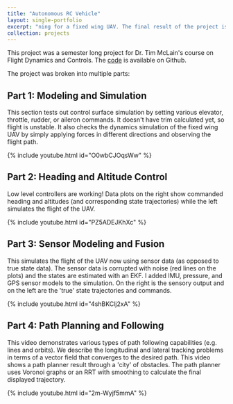 ```yaml
---
title: "Autonomous RC Vehicle"
layout: single-portfolio
excerpt: "ning for a fixed wing UAV. The final result of the project is a simulator built from scratch with implementations of IMU, pressure, and GPS sensors, Extended Kalman Filter and RRT path planning.<br/><img src='/images/flightdynamics.png' width='500'>"
collection: projects
---
```


This project was a semester long project for Dr. Tim McLain's course on Flight Dynamics and Controls. The [code](https://github.com/curtiscjohnson/flight_dynamics) is available on Github.

The project was broken into multiple parts:

## Part 1: Modeling and Simulation
This section tests out control surface simulation by setting various elevator, throttle, rudder, or aileron commands. It doesn't have trim calculated yet, so flight is unstable. It also checks the dynamics simulation of the fixed wing UAV by simply applying forces in different directions and observing the flight path.

{% include youtube.html id="O0wbCJOqsWw" %}

## Part 2: Heading and Altitude Control
Low level controllers are working! Data plots on the right show commanded heading and altitudes (and corresponding state trajectories) while the left simulates the flight of the UAV.

{% include youtube.html id="PZ5ADEJKhXc" %}

## Part 3: Sensor Modeling and Fusion
This simulates the flight of the UAV now using sensor data (as opposed to true state data). The sensor data is corrupted with noise (red lines on the plots) and the states are estimated with an EKF. I added IMU, pressure, and GPS sensor models to the simulation. On the right is the sensory output and on the left are the 'true' state trajectories and commands.

{% include youtube.html id="4shBKClj2xA" %}

## Part 4: Path Planning and Following
This video demonstrates various types of path following capabilities (e.g. lines and orbits). We describe the longitudinal and lateral tracking problems in terms of a vector field that converges to the desired path.
This video shows a path planner result through a 'city' of obstacles. The path planner uses Voronoi graphs or an RRT with smoothing to calculate the final displayed trajectory.

{% include youtube.html id="2m-Wyjf5mmA" %}




